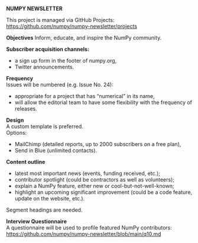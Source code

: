 **NUMPY NEWSLETTER**

This project is managed via GitHub Projects: https://github.com/numpy/numpy-newsletter/projects

**Objectives**
Inform, educate, and inspire the NumPy community.


**Subscriber acquisition channels:**
- a sign up form in the footer of numpy.org,
- Twitter announcements.

**Frequency**
<br>Issues will be numbered (e.g. Issue No. 24):
- appropriate for a project that has “numerical” in its name,
- will allow the editorial team to have some flexibility with the frequency of releases.

**Design**
<br>A custom template is preferred. 
<br>Options:
- MailChimp (detailed reports, up to 2000 subscribers on a free plan),
- Send in Blue (unlimited contacts).


**Content outline**
- latest most important news (events, funding received, etc.);
- contributor spotlight (could be contractors as well as volunteers);
- explain a NumPy feature, either new or cool-but-not-well-known;
- highlight an upcoming significant improvement (could be a code feature, update on the website, etc.).

Segment headings are needed.
 
 
**Interview Questionnaire**
<br>A questionnaire will be used to profile featured NumPy contributors: https://github.com/numpy/numpy-newsletter/blob/main/q10.md

